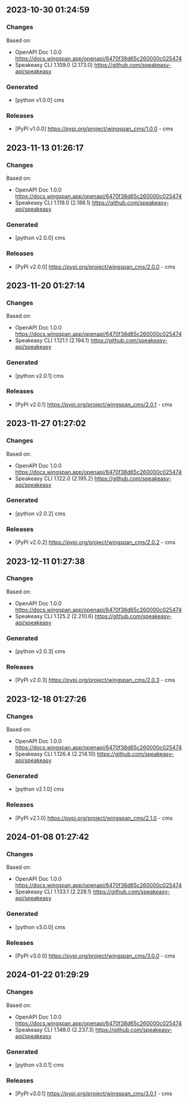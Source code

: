 
## 2023-10-30 01:24:59
### Changes
Based on:
- OpenAPI Doc 1.0.0 https://docs.wingspan.app/openapi/6470f38d65c260000c025474
- Speakeasy CLI 1.109.0 (2.173.0) https://github.com/speakeasy-api/speakeasy
### Generated
- [python v1.0.0] cms
### Releases
- [PyPI v1.0.0] https://pypi.org/project/wingspan_cms/1.0.0 - cms


## 2023-11-13 01:26:17
### Changes
Based on:
- OpenAPI Doc 1.0.0 https://docs.wingspan.app/openapi/6470f38d65c260000c025474
- Speakeasy CLI 1.119.0 (2.188.1) https://github.com/speakeasy-api/speakeasy
### Generated
- [python v2.0.0] cms
### Releases
- [PyPI v2.0.0] https://pypi.org/project/wingspan_cms/2.0.0 - cms

## 2023-11-20 01:27:14
### Changes
Based on:
- OpenAPI Doc 1.0.0 https://docs.wingspan.app/openapi/6470f38d65c260000c025474
- Speakeasy CLI 1.121.1 (2.194.1) https://github.com/speakeasy-api/speakeasy
### Generated
- [python v2.0.1] cms
### Releases
- [PyPI v2.0.1] https://pypi.org/project/wingspan_cms/2.0.1 - cms

## 2023-11-27 01:27:02
### Changes
Based on:
- OpenAPI Doc 1.0.0 https://docs.wingspan.app/openapi/6470f38d65c260000c025474
- Speakeasy CLI 1.122.0 (2.195.2) https://github.com/speakeasy-api/speakeasy
### Generated
- [python v2.0.2] cms
### Releases
- [PyPI v2.0.2] https://pypi.org/project/wingspan_cms/2.0.2 - cms

## 2023-12-11 01:27:38
### Changes
Based on:
- OpenAPI Doc 1.0.0 https://docs.wingspan.app/openapi/6470f38d65c260000c025474
- Speakeasy CLI 1.125.2 (2.210.6) https://github.com/speakeasy-api/speakeasy
### Generated
- [python v2.0.3] cms
### Releases
- [PyPI v2.0.3] https://pypi.org/project/wingspan_cms/2.0.3 - cms

## 2023-12-18 01:27:26
### Changes
Based on:
- OpenAPI Doc 1.0.0 https://docs.wingspan.app/openapi/6470f38d65c260000c025474
- Speakeasy CLI 1.126.4 (2.214.10) https://github.com/speakeasy-api/speakeasy
### Generated
- [python v2.1.0] cms
### Releases
- [PyPI v2.1.0] https://pypi.org/project/wingspan_cms/2.1.0 - cms

## 2024-01-08 01:27:42
### Changes
Based on:
- OpenAPI Doc 1.0.0 https://docs.wingspan.app/openapi/6470f38d65c260000c025474
- Speakeasy CLI 1.133.1 (2.228.1) https://github.com/speakeasy-api/speakeasy
### Generated
- [python v3.0.0] cms
### Releases
- [PyPI v3.0.0] https://pypi.org/project/wingspan_cms/3.0.0 - cms

## 2024-01-22 01:29:29
### Changes
Based on:
- OpenAPI Doc 1.0.0 https://docs.wingspan.app/openapi/6470f38d65c260000c025474
- Speakeasy CLI 1.148.0 (2.237.3) https://github.com/speakeasy-api/speakeasy
### Generated
- [python v3.0.1] cms
### Releases
- [PyPI v3.0.1] https://pypi.org/project/wingspan_cms/3.0.1 - cms